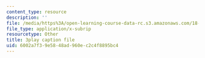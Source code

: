 ```yaml
---
content_type: resource
description: ''
file: /media/https%3A/open-learning-course-data-rc.s3.amazonaws.com/18-06-linear-algebra-spring-2010/6002a7f39e5848ad960ec2c4f8895bc4_nHlE7EgJFds.srt
file_type: application/x-subrip
resourcetype: Other
title: 3play caption file
uid: 6002a7f3-9e58-48ad-960e-c2c4f8895bc4
---
```

